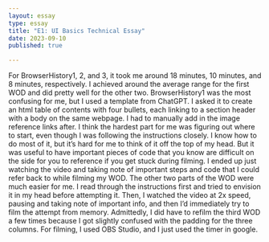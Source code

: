 ```yaml
---
layout: essay
type: essay
title: "E1: UI Basics Technical Essay"
date: 2023-09-10
published: true

---
```

<body>
For BrowserHistory1, 2, and 3, it took me around 18 minutes, 10 minutes, and 8 minutes, respectively. I achieved around the average range for the first WOD and did pretty well for the other two.  BrowserHistory1 was the most confusing for me, but I used a template from ChatGPT. I asked it to create an html table of contents with four bullets, each linking to a section header with a body on the same webpage. I had to manually add in the image reference links after. I think the hardest part for me was figuring out where to start, even though I was following the instructions closely. I know how to do most of it, but it’s hard for me to think of it off the top of my head. But it was useful to have important pieces of code that you know are difficult on the side for you to reference if you get stuck during filming. I ended up just watching the video and taking note of important steps and code that I could refer back to while filming my WOD. The other two parts of the WOD were much easier for me. I read through the instructions first and tried to envision it in my head before attempting it. Then, I watched the video at 2x speed, pausing and taking note of important info, and then I’d immediately try to film the attempt from memory. Admittedly, I did have to refilm the third WOD a few times because I got slightly confused with the padding for the three columns.
For filming, I used OBS Studio, and I just used the timer in google. 
</body>

